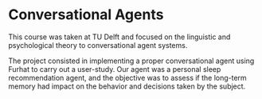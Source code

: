 # Conversational Agents

This course was taken at TU Delft and focused on the linguistic and psychological theory to conversational agent systems.

The project consisted in implementing a proper conversational agent using Furhat to carry out a user-study. Our agent was a personal sleep recommendation agent, and the objective was to assess if the long-term memory had impact on the behavior and decisions taken by the subject.